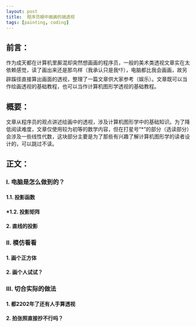 ```yaml
---
layout: post
title:  程序员眼中画画的搞透视
tags: [painting, coding]
---
```


## 前言：
作为成天都在计算机里厮混却突然想画画的程序员，一般的美术类透视文章实在太依赖感觉，读了画出来还是那鸟样（我承认只是我👎），电脑都比我会画画，故另辟蹊径直接算出画面的透视，整理了一篇文章供大家参考（娱乐）。文章既可以当作绘画透视的基础教程，也可以当作计算机图形学透视的基础教程。

## 概要：
文章从程序员的观点讲述绘画中的透视，涉及计算机图形学中的基础知识。为了降低阅读难度，文章仅使用较为初等的数学内容，但在打星号“*”的部分（选读部分）会涉及一些线性代数，这块部分主要是为了那些有兴趣了解计算机图形学的读者设计的，可以跳过不读。

## 正文：

### I. 电脑是怎么做到的？

#### 1.1. 投影函数
#### *1.2. 投影矩阵
#### 2. 直线的投影

### II. 模仿看看

#### 1. 画个正方体
#### 2. 画个人试试？

### III. 切合实际的做法

#### 1. 都2202年了还有人手算透视
#### 2. 拍张照直接抄不行吗？
